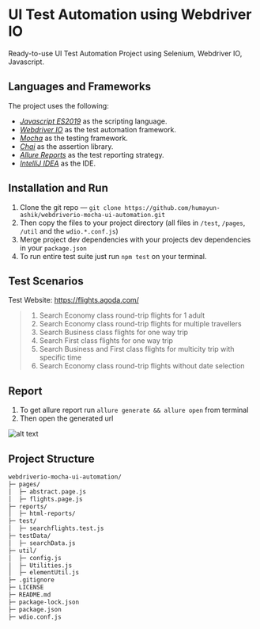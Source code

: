 # UI Test Automation using Webdriver IO

Ready-to-use UI Test Automation Project using Selenium, Webdriver IO, Javascript.

## Languages and Frameworks

The project uses the following:
- *[Javascript ES2019](https://www.javascript.com/)* as the scripting language.
- *[Webdriver IO](https://webdriver.io/)* as the test automation framework.
- *[Mocha](https://mochajs.org/)* as the testing framework.
- *[Chai](https://www.chaijs.com/)* as the assertion library.
- *[Allure Reports](https://www.extentreports.com/)* as the test reporting strategy.
- *[IntelliJ IDEA](https://www.jetbrains.com/idea/)* as the IDE.

## Installation and Run
1. Clone the git repo — `git clone https://github.com/humayun-ashik/webdriverio-mocha-ui-automation.git`
2. Then copy the files to your project directory (all files in `/test`, `/pages`, `/util` and the `wdio.*.conf.js`)
3. Merge project dev dependencies with your projects dev dependencies in your `package.json`
4. To run entire test suite just run `npm test` on your terminal.

## Test Scenarios
Test Website: https://flights.agoda.com/

> 1. Search Economy class round-trip flights for 1 adult
> 2. Search Economy class round-trip flights for multiple travellers
> 3. Search Business class flights for one way trip
> 4. Search First class flights for one way trip
> 5. Search Business and First class flights for multicity trip with specific time
> 6. Search Economy class round-trip flights without date selection

## Report
1. To get allure report run `allure generate && allure open` from terminal
2. Then open the generated url

![alt text](https://github.com/humayun.ashik/webdriverio-mocha-ui-automation/blob/master/allure-sample-report.png?raw=true)

## Project Structure
```bash
webdriverio-mocha-ui-automation/
├─ pages/
│  ├─ abstract.page.js
│  ├─ flights.page.js
├─ reports/
│  ├─ html-reports/
├─ test/
│  ├─ searchflights.test.js
├─ testData/
│  ├─ searchData.js
├─ util/
│  ├─ config.js
│  ├─ Utilities.js
│  ├─ elementUtil.js
├─ .gitignore
├─ LICENSE
├─ README.md
├─ package-lock.json
├─ package.json
├─ wdio.conf.js
```

